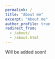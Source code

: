 ```yaml
---
permalink: /
title: "About me"
excerpt: "About me"
author_profile: true
redirect_from: 
  - /about/
  - /about.html
---
```


Will be added soon!